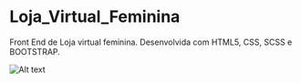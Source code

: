 # Loja_Virtual_Feminina
Front End de Loja virtual feminina. Desenvolvida com HTML5, CSS, SCSS e BOOTSTRAP.

![Alt text](https://github.com/renanxd25/Loja_Virtual_Feminina/blob/main/githome.png?raw=true "Demonstração")


